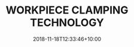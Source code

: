---
title:  "WORKPIECE CLAMPING TECHNOLOGY"
date: 2018-11-18T12:33:46+10:00
draft : false
img : "/images/diebold-img/work-piece.jpg"
short_desc    : "Diebold supplies you with an extensive range of zero point clamping systems, pallets and vices from various well-known manufacturers. We advise you brand-neutral so that you always get the best clamping system for your application."
long_desc  : "Diebold supplies you with a comprehensive range of zero point clamping systems, pallets and vices. In each case ideally combined for your application in milling and eroding. We can deliver zero point clamping systems from Parotec, Erowa and other manufacturers. We are brand-independent. For us, customer benefit is always in the foreground. It is important to us that we can always offer the best solution for the customer application. Manufacturers and their sales partners are always fixated on their own system and cannot flexibly offer the optimal clamping device. To this end, we have entered into partnerships with well-known manufacturers of high-quality clamping systems for workpiece clamping. You can obtain the vices you want from us and the pallets that are suitable for your zero point clamping system. We also deliver both, fully assembled and aligned, i.e. ready for immediate use. Automatic loading, prior to machining and preparation of the jobs parallel to production, result in up to five times more productive hours per system. Clear competitive advantages arise through the productive use of night and weekend hours. Palletizing systems and the right clamping systems are the decisive prerequisites for efficient, flexible and competitive production. This gives you many ways to make your production more productive step by step and to streamline your processes. With zero point clamping systems, the production of small series and even individual parts is significantly rationalized. Many customers tell us afterwards that they should have tackled it much earlier if they had known about the increase in output and the achievable cost reduction. Your machines only bring the right profit if they also produce unmanned. The chips should fly in shifts, during breaks and in the marginal and night hours, and even unmanned on weekends. In order to achieve this goal, a long-term, flexible manufacturing concept that is geared towards maximum productivity is necessary. We support you in the introduction of highly profitable clamping systems. In well-dosed steps, the concept is implemented in reality and fits perfectly into the “Industry 4.0” strategy of every company."
link    : "workpiece"
series: "/diebold/"
---